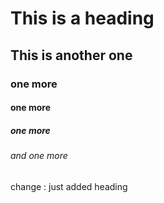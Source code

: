 # This is a heading
## This is another one
### one more
#### one more
##### one more
###### and one more



change :  just added heading

